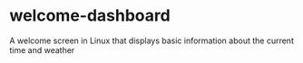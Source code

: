 # welcome-dashboard
A welcome screen in Linux that displays basic information about the current time and weather
